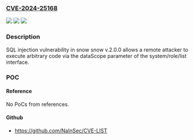 ### [CVE-2024-25168](https://cve.mitre.org/cgi-bin/cvename.cgi?name=CVE-2024-25168)
![](https://img.shields.io/static/v1?label=Product&message=n%2Fa&color=blue)
![](https://img.shields.io/static/v1?label=Version&message=n%2Fa&color=blue)
![](https://img.shields.io/static/v1?label=Vulnerability&message=n%2Fa&color=brighgreen)

### Description

SQL injection vulnerability in snow snow v.2.0.0 allows a remote attacker to execute arbitrary code via the dataScope parameter of the system/role/list interface.

### POC

#### Reference
No PoCs from references.

#### Github
- https://github.com/NaInSec/CVE-LIST

